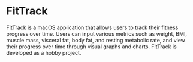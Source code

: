 # FitTrack

FitTrack is a macOS application that allows users to track their fitness progress over time.
Users can input various metrics such as weight, BMI, muscle mass, visceral fat, body fat,
and resting metabolic rate, and view their progress over time through visual graphs and charts.
FitTrack is developed as a hobby project.
